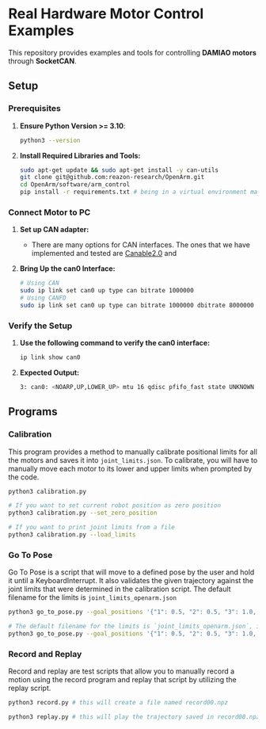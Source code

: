 # Real Hardware Motor Control Examples

This repository provides examples and tools for controlling **DAMIAO motors** through **SocketCAN**.

## Setup

### Prerequisites

1. **Ensure Python Version >= 3.10**:

   ```bash
   python3 --version
2. **Install Required Libraries and Tools:**

    ```bash
    sudo apt-get update && sudo apt-get install -y can-utils
    git clone git@github.com:reazon-research/OpenArm.git
    cd OpenArm/software/arm_control
    pip install -r requirements.txt # being in a virtual environment may help
### Connect Motor to PC
1. **Set up CAN adapter:**
   - There are many options for CAN interfaces. The ones that we have implemented and tested are [Canable2.0](https://canable.io/) and 
3. **Bring Up the can0 Interface:**

    ```bash
    # Using CAN
    sudo ip link set can0 up type can bitrate 1000000
    # Using CANFD
    sudo ip link set can0 up type can bitrate 1000000 dbitrate 8000000 restart-ms 1000 berr-reporting on fd on
    ```
### Verify the Setup

1. **Use the following command to verify the can0 interface:**

    ```bash
    ip link show can0
2. **Expected Output:**
    ```bash
    3: can0: <NOARP,UP,LOWER_UP> mtu 16 qdisc pfifo_fast state UNKNOWN mode DEFAULT group default qlen
## Programs

### Calibration
This program provides a method to manually calibrate positional limits for all the motors and saves it into `joint_limits.json`. To calibrate, you will have to manually move each motor to its lower and upper limits when prompted by the code. 
```bash
python3 calibration.py

# If you want to set current robot position as zero position
python3 calibration.py --set_zero_position

# If you want to print joint limits from a file
python3 calibration.py --load_limits
```

### Go To Pose
Go To Pose is a script that will move to a defined pose by the user and hold it until a KeyboardInterrupt. It also validates the given trajectory against the joint limits that were determined in the calibration script. The default filename for the limits is `joint_limits_openarm.json`
```bash
python3 go_to_pose.py --goal_positions '{"1": 0.5, "2": 0.5, "3": 1.0, "4": 1.0, "5": -0.5, "6": 0.0, "7": 0.0}'

# The default filename for the limits is `joint_limits_openarm.json`, if you want to use an alternate file, do this command:
python3 go_to_pose.py --goal_positions '{"1": 0.5, "2": 0.5, "3": 1.0, "4": 1.0, "5": -0.5, "6": 0.0, "7": 0.0}' --filname "custom_limits.json"
```

### Record and Replay
Record and replay are test scripts that allow you to manually record a motion using the record program and replay that script by utilizing the replay script.
```bash
python3 record.py # this will create a file named record00.npz

python3 replay.py # this will play the trajectory saved in record00.npz
```
